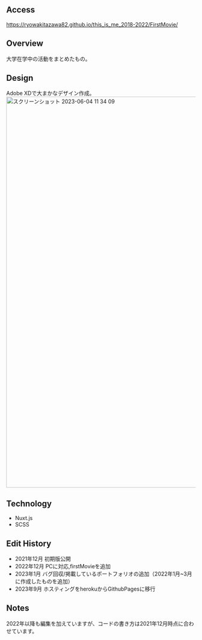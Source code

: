 ## Access
https://ryowakitazawa82.github.io/this_is_me_2018-2022/FirstMovie/

## Overview
大学在学中の活動をまとめたもの。

## Design
Adobe XDで大まかなデザイン作成。
<img width="1037" alt="スクリーンショット 2023-06-04 11 34 09" src="https://github.com/ryowakitazawa82/this_is_me_2018-2022/assets/88272934/c172f66d-5dd2-45d5-812b-a0bbf844f803">


## Technology
- Nuxt.js
- SCSS

## Edit History
- 2021年12月 初期版公開
- 2022年12月 PCに対応,firstMovieを追加
- 2023年1月 バグ回収/掲載しているポートフォリオの追加（2022年1月~3月に作成したものを追加）
- 2023年9月 ホスティングをherokuからGithubPagesに移行

## Notes
2022年以降も編集を加えていますが、コードの書き方は2021年12月時点に合わせています。



